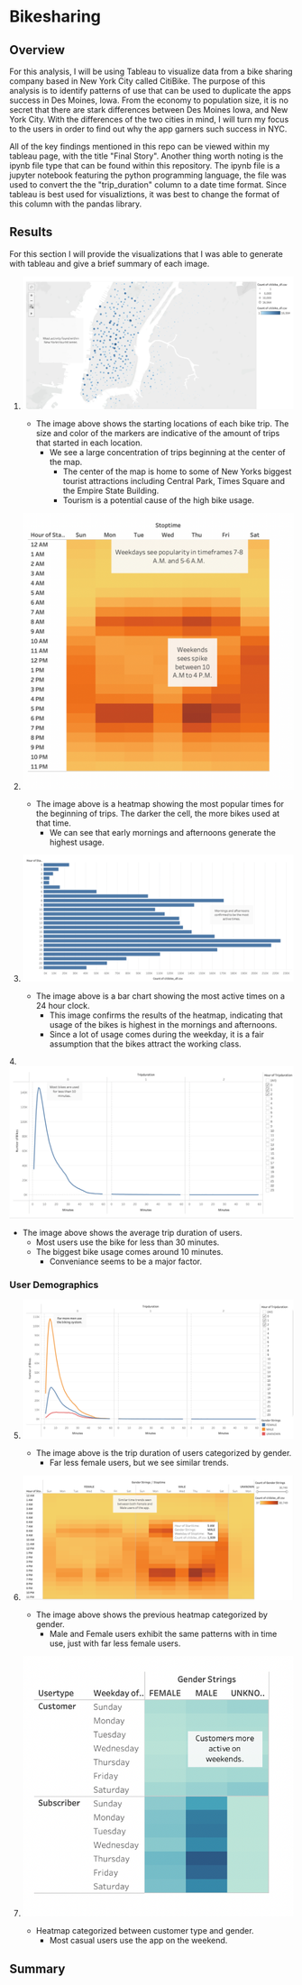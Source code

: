 # Bikesharing

## Overview

For this analysis, I will be using Tableau to visualize data from a bike sharing company based in New York City called CitiBike. The purpose of this analysis is to identify patterns of use that can be used to duplicate the apps success in Des Moines, Iowa. From the economy to population size, it is no secret that there are stark differences between Des Moines Iowa, and New York City. With the differences of the two cities in mind, I will turn my focus to the users in order to find out why the app garners such success in NYC.

All of the key findings mentioned in this repo can be viewed within my tableau page, with the title "Final Story". Another thing worth noting is the ipynb file type that can be found within this repository. The ipynb file is a jupyter notebook featuring the python programming language, the file was used to convert the the "trip_duration" column to a date time format. Since tableau is best used for visualiztions, it was best to change the format of this column with the pandas library. 

## Results

For this section I will provide the visualizations that I was able to generate with tableau and give a brief summary of each image.

1. ![](images/bike_map.png)

   - The image above shows the starting locations of each bike trip. The size and color of the markers are indicative of the amount of trips that started in each location.
     -  We see a large concentration of trips beginning at the center of the map. 
        - The center of the map is home to some of New Yorks biggest tourist attractions including Central Park, Times Square and the Empire State Building.
        - Tourism is a potential cause of the high bike usage.
2. ![](images/heatmap.png)
   
   - The image above is a heatmap showing the most popular times for the beginning of trips. The darker the cell, the more bikes used at that time.
     - We can see that early mornings and afternoons generate the highest usage.
3. ![](images/duration_confirmed.png)
   
   - The image above is a bar chart showing the most active times on a 24 hour clock.
     -  This image confirms the results of the heatmap, indicating that usage of the bikes is highest in the mornings and afternoons.
     -  Since a lot of usage comes during the weekday, it is a fair assumption that the bikes attract the working class.

4.![](images/trip_duration.png)

  - The image above shows the average trip duration of users.
     - Most users use the bike for less than 30 minutes.
     - The biggest bike usage comes around 10 minutes.
       - Conveniance seems to be a major factor. 
### User Demographics

5. ![](images/trip_duration_gender.png)
   
   - The image above is the trip duration of users categorized by gender.
     - Far less female users, but we see similar trends.

6. ![](images/heatmap_gender.png)
   
   - The image above shows the previous heatmap categorized by gender.
     -  Male and Female users exhibit the same patterns with in time use, just with far less female users.

7. ![](images/casual_users.png)
   
   - Heatmap categorized between customer type and gender.
     - Most casual users use the app on the weekend.
 
## Summary
